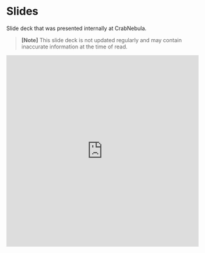 # Slides

Slide deck that was presented internally at CrabNebula.

> **[Note]** This slide deck is not updated regularly and may contain inaccurate information at the time of read.

<iframe
src="https://drive.google.com/viewerng/viewer?embedded=true&url=https://github.com/crabnebula-dev/tauri-fuzz/raw/main/docs/presentation/fuzzer-presentation.pdf"
style="width:100%;
height:500px;"
frameborder="0">
</iframe>
